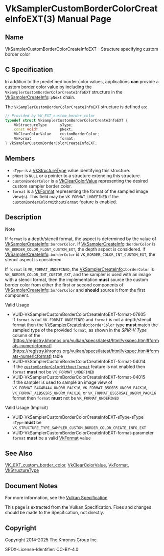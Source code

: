 # VkSamplerCustomBorderColorCreateInfoEXT(3) Manual Page

## Name

VkSamplerCustomBorderColorCreateInfoEXT - Structure specifying custom border color



## [](#_c_specification)C Specification

In addition to the predefined border color values, applications **can** provide a custom border color value by including the `VkSamplerCustomBorderColorCreateInfoEXT` structure in the [VkSamplerCreateInfo](https://registry.khronos.org/vulkan/specs/latest/man/html/VkSamplerCreateInfo.html)::`pNext` chain.

The `VkSamplerCustomBorderColorCreateInfoEXT` structure is defined as:

```c++
// Provided by VK_EXT_custom_border_color
typedef struct VkSamplerCustomBorderColorCreateInfoEXT {
    VkStructureType      sType;
    const void*          pNext;
    VkClearColorValue    customBorderColor;
    VkFormat             format;
} VkSamplerCustomBorderColorCreateInfoEXT;
```

## [](#_members)Members

- `sType` is a [VkStructureType](https://registry.khronos.org/vulkan/specs/latest/man/html/VkStructureType.html) value identifying this structure.
- `pNext` is `NULL` or a pointer to a structure extending this structure.
- `customBorderColor` is a [VkClearColorValue](https://registry.khronos.org/vulkan/specs/latest/man/html/VkClearColorValue.html) representing the desired custom sampler border color.
- `format` is a [VkFormat](https://registry.khronos.org/vulkan/specs/latest/man/html/VkFormat.html) representing the format of the sampled image view(s). This field may be `VK_FORMAT_UNDEFINED` if the [`customBorderColorWithoutFormat`](https://registry.khronos.org/vulkan/specs/latest/html/vkspec.html#features-customBorderColorWithoutFormat) feature is enabled.

## [](#_description)Description

Note

If `format` is a depth/stencil format, the aspect is determined by the value of [VkSamplerCreateInfo](https://registry.khronos.org/vulkan/specs/latest/man/html/VkSamplerCreateInfo.html)::`borderColor`. If [VkSamplerCreateInfo](https://registry.khronos.org/vulkan/specs/latest/man/html/VkSamplerCreateInfo.html)::`borderColor` is `VK_BORDER_COLOR_FLOAT_CUSTOM_EXT`, the depth aspect is considered. If [VkSamplerCreateInfo](https://registry.khronos.org/vulkan/specs/latest/man/html/VkSamplerCreateInfo.html)::`borderColor` is `VK_BORDER_COLOR_INT_CUSTOM_EXT`, the stencil aspect is considered.

If `format` is `VK_FORMAT_UNDEFINED`, the [VkSamplerCreateInfo](https://registry.khronos.org/vulkan/specs/latest/man/html/VkSamplerCreateInfo.html)::`borderColor` is `VK_BORDER_COLOR_INT_CUSTOM_EXT`, and the sampler is used with an image with a stencil format, then the implementation **must** source the custom border color from either the first or second components of [VkSamplerCreateInfo](https://registry.khronos.org/vulkan/specs/latest/man/html/VkSamplerCreateInfo.html)::`borderColor` and **should** source it from the first component.

Valid Usage

- [](#VUID-VkSamplerCustomBorderColorCreateInfoEXT-format-07605)VUID-VkSamplerCustomBorderColorCreateInfoEXT-format-07605  
  If `format` is not `VK_FORMAT_UNDEFINED` and `format` is not a depth/stencil format then the [VkSamplerCreateInfo](https://registry.khronos.org/vulkan/specs/latest/man/html/VkSamplerCreateInfo.html)::`borderColor` type **must** match the sampled type of the provided `format`, as shown in the *SPIR-V Type* column of the [https://registry.khronos.org/vulkan/specs/latest/html/vkspec.html#formats-numericformat](https://registry.khronos.org/vulkan/specs/latest/html/vkspec.html#formats-numericformat) table
- [](#VUID-VkSamplerCustomBorderColorCreateInfoEXT-format-04014)VUID-VkSamplerCustomBorderColorCreateInfoEXT-format-04014  
  If the [`customBorderColorWithoutFormat`](https://registry.khronos.org/vulkan/specs/latest/html/vkspec.html#features-customBorderColorWithoutFormat) feature is not enabled then `format` **must** not be `VK_FORMAT_UNDEFINED`
- [](#VUID-VkSamplerCustomBorderColorCreateInfoEXT-format-04015)VUID-VkSamplerCustomBorderColorCreateInfoEXT-format-04015  
  If the sampler is used to sample an image view of `VK_FORMAT_B4G4R4A4_UNORM_PACK16`, `VK_FORMAT_B5G6R5_UNORM_PACK16`, `VK_FORMAT_A1B5G5R5_UNORM_PACK16`, or `VK_FORMAT_B5G5R5A1_UNORM_PACK16` format then `format` **must** not be `VK_FORMAT_UNDEFINED`

Valid Usage (Implicit)

- [](#VUID-VkSamplerCustomBorderColorCreateInfoEXT-sType-sType)VUID-VkSamplerCustomBorderColorCreateInfoEXT-sType-sType  
  `sType` **must** be `VK_STRUCTURE_TYPE_SAMPLER_CUSTOM_BORDER_COLOR_CREATE_INFO_EXT`
- [](#VUID-VkSamplerCustomBorderColorCreateInfoEXT-format-parameter)VUID-VkSamplerCustomBorderColorCreateInfoEXT-format-parameter  
  `format` **must** be a valid [VkFormat](https://registry.khronos.org/vulkan/specs/latest/man/html/VkFormat.html) value

## [](#_see_also)See Also

[VK\_EXT\_custom\_border\_color](https://registry.khronos.org/vulkan/specs/latest/man/html/VK_EXT_custom_border_color.html), [VkClearColorValue](https://registry.khronos.org/vulkan/specs/latest/man/html/VkClearColorValue.html), [VkFormat](https://registry.khronos.org/vulkan/specs/latest/man/html/VkFormat.html), [VkStructureType](https://registry.khronos.org/vulkan/specs/latest/man/html/VkStructureType.html)

## [](#_document_notes)Document Notes

For more information, see the [Vulkan Specification](https://registry.khronos.org/vulkan/specs/latest/html/vkspec.html#VkSamplerCustomBorderColorCreateInfoEXT)

This page is extracted from the Vulkan Specification. Fixes and changes should be made to the Specification, not directly.

## [](#_copyright)Copyright

Copyright 2014-2025 The Khronos Group Inc.

SPDX-License-Identifier: CC-BY-4.0